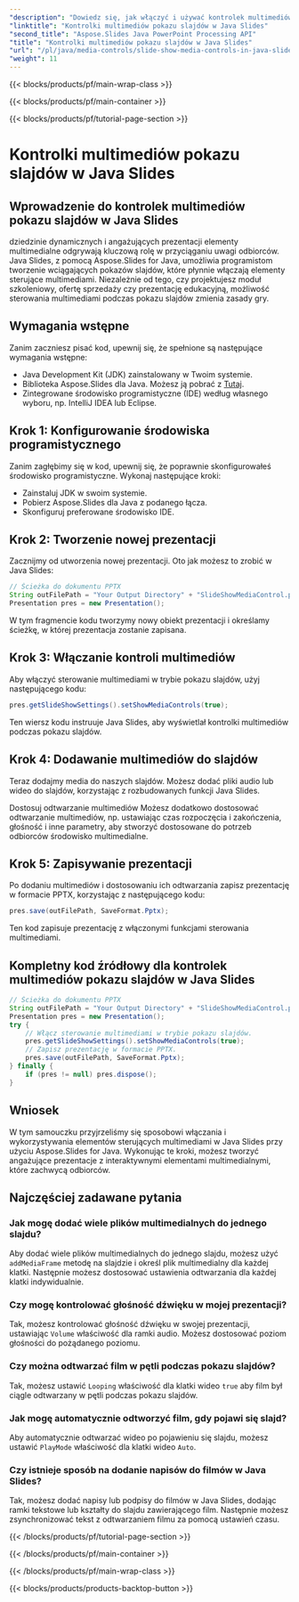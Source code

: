 ```yaml
---
"description": "Dowiedz się, jak włączyć i używać kontrolek multimediów w slajdach Java za pomocą Aspose.Slides dla Java. Ulepsz swoje prezentacje za pomocą kontrolek multimediów."
"linktitle": "Kontrolki multimediów pokazu slajdów w Java Slides"
"second_title": "Aspose.Slides Java PowerPoint Processing API"
"title": "Kontrolki multimediów pokazu slajdów w Java Slides"
"url": "/pl/java/media-controls/slide-show-media-controls-in-java-slides/"
"weight": 11
---
```


{{< blocks/products/pf/main-wrap-class >}}

{{< blocks/products/pf/main-container >}}

{{< blocks/products/pf/tutorial-page-section >}}

# Kontrolki multimediów pokazu slajdów w Java Slides


## Wprowadzenie do kontrolek multimediów pokazu slajdów w Java Slides

dziedzinie dynamicznych i angażujących prezentacji elementy multimedialne odgrywają kluczową rolę w przyciąganiu uwagi odbiorców. Java Slides, z pomocą Aspose.Slides for Java, umożliwia programistom tworzenie wciągających pokazów slajdów, które płynnie włączają elementy sterujące multimediami. Niezależnie od tego, czy projektujesz moduł szkoleniowy, ofertę sprzedaży czy prezentację edukacyjną, możliwość sterowania multimediami podczas pokazu slajdów zmienia zasady gry.

## Wymagania wstępne

Zanim zaczniesz pisać kod, upewnij się, że spełnione są następujące wymagania wstępne:

- Java Development Kit (JDK) zainstalowany w Twoim systemie.
- Biblioteka Aspose.Slides dla Java. Możesz ją pobrać z [Tutaj](https://releases.aspose.com/slides/java/).
- Zintegrowane środowisko programistyczne (IDE) według własnego wyboru, np. IntelliJ IDEA lub Eclipse.

## Krok 1: Konfigurowanie środowiska programistycznego

Zanim zagłębimy się w kod, upewnij się, że poprawnie skonfigurowałeś środowisko programistyczne. Wykonaj następujące kroki:

- Zainstaluj JDK w swoim systemie.
- Pobierz Aspose.Slides dla Java z podanego łącza.
- Skonfiguruj preferowane środowisko IDE.

## Krok 2: Tworzenie nowej prezentacji

Zacznijmy od utworzenia nowej prezentacji. Oto jak możesz to zrobić w Java Slides:

```java
// Ścieżka do dokumentu PPTX
String outFilePath = "Your Output Directory" + "SlideShowMediaControl.pptx";
Presentation pres = new Presentation();
```

W tym fragmencie kodu tworzymy nowy obiekt prezentacji i określamy ścieżkę, w której prezentacja zostanie zapisana.

## Krok 3: Włączanie kontroli multimediów

Aby włączyć sterowanie multimediami w trybie pokazu slajdów, użyj następującego kodu:

```java
pres.getSlideShowSettings().setShowMediaControls(true);
```

Ten wiersz kodu instruuje Java Slides, aby wyświetlał kontrolki multimediów podczas pokazu slajdów.

## Krok 4: Dodawanie multimediów do slajdów

Teraz dodajmy media do naszych slajdów. Możesz dodać pliki audio lub wideo do slajdów, korzystając z rozbudowanych funkcji Java Slides.

Dostosuj odtwarzanie multimediów
Możesz dodatkowo dostosować odtwarzanie multimediów, np. ustawiając czas rozpoczęcia i zakończenia, głośność i inne parametry, aby stworzyć dostosowane do potrzeb odbiorców środowisko multimedialne.

## Krok 5: Zapisywanie prezentacji

Po dodaniu multimediów i dostosowaniu ich odtwarzania zapisz prezentację w formacie PPTX, korzystając z następującego kodu:

```java
pres.save(outFilePath, SaveFormat.Pptx);
```

Ten kod zapisuje prezentację z włączonymi funkcjami sterowania multimediami.

## Kompletny kod źródłowy dla kontrolek multimediów pokazu slajdów w Java Slides

```java
// Ścieżka do dokumentu PPTX
String outFilePath = "Your Output Directory" + "SlideShowMediaControl.pptx";
Presentation pres = new Presentation();
try {
	// Włącz sterowanie multimediami w trybie pokazu slajdów.
	pres.getSlideShowSettings().setShowMediaControls(true);
	// Zapisz prezentację w formacie PPTX.
	pres.save(outFilePath, SaveFormat.Pptx);
} finally {
	if (pres != null) pres.dispose();
}
```

## Wniosek

W tym samouczku przyjrzeliśmy się sposobowi włączania i wykorzystywania elementów sterujących multimediami w Java Slides przy użyciu Aspose.Slides for Java. Wykonując te kroki, możesz tworzyć angażujące prezentacje z interaktywnymi elementami multimedialnymi, które zachwycą odbiorców.

## Najczęściej zadawane pytania

### Jak mogę dodać wiele plików multimedialnych do jednego slajdu?

Aby dodać wiele plików multimedialnych do jednego slajdu, możesz użyć `addMediaFrame` metodę na slajdzie i określ plik multimedialny dla każdej klatki. Następnie możesz dostosować ustawienia odtwarzania dla każdej klatki indywidualnie.

### Czy mogę kontrolować głośność dźwięku w mojej prezentacji?

Tak, możesz kontrolować głośność dźwięku w swojej prezentacji, ustawiając `Volume` właściwość dla ramki audio. Możesz dostosować poziom głośności do pożądanego poziomu.

### Czy można odtwarzać film w pętli podczas pokazu slajdów?

Tak, możesz ustawić `Looping` właściwość dla klatki wideo `true` aby film był ciągle odtwarzany w pętli podczas pokazu slajdów.

### Jak mogę automatycznie odtworzyć film, gdy pojawi się slajd?

Aby automatycznie odtwarzać wideo po pojawieniu się slajdu, możesz ustawić `PlayMode` właściwość dla klatki wideo `Auto`.

### Czy istnieje sposób na dodanie napisów do filmów w Java Slides?

Tak, możesz dodać napisy lub podpisy do filmów w Java Slides, dodając ramki tekstowe lub kształty do slajdu zawierającego film. Następnie możesz zsynchronizować tekst z odtwarzaniem filmu za pomocą ustawień czasu.

{{< /blocks/products/pf/tutorial-page-section >}}

{{< /blocks/products/pf/main-container >}}

{{< /blocks/products/pf/main-wrap-class >}}

{{< blocks/products/products-backtop-button >}}